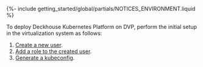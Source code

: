 {%- include getting_started/global/partials/NOTICES_ENVIRONMENT.liquid %}

To deploy Deckhouse Kubernetes Platform on DVP, perform the initial setup in the virtualization system as follows:

1. [Create a new user](/products/kubernetes-platform/documentation/v1/modules/cloud-provider-dvp/environment.html#creating-a-user).
1. [Add a role to the created user](/products/kubernetes-platform/documentation/v1/modules/cloud-provider-dvp/environment.html#adding-a-role).
1. [Generate a kubeconfig](/modules/user-authn/faq.html#how-to-generate-a-kubeconfig-and-access-kubernetes-api).
